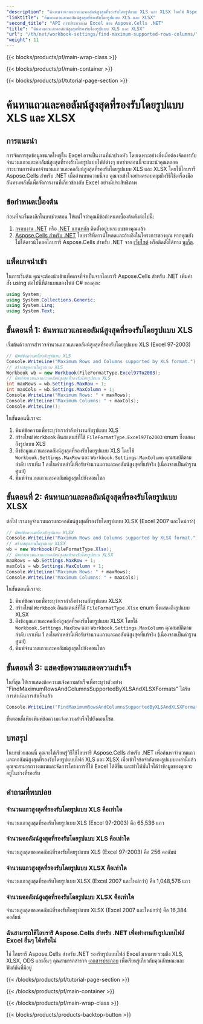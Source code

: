 ```yaml
---
"description": "ค้นพบจำนวนแถวและคอลัมน์สูงสุดที่รองรับโดยรูปแบบ XLS และ XLSX โดยใช้ Aspose.Cells สำหรับ .NET เพิ่มประสิทธิภาพการจัดการข้อมูล Excel ของคุณด้วยบทช่วยสอนที่ครอบคลุมนี้"
"linktitle": "ค้นหาแถวและคอลัมน์สูงสุดที่รองรับโดยรูปแบบ XLS และ XLSX"
"second_title": "API การประมวลผล Excel ของ Aspose.Cells .NET"
"title": "ค้นหาแถวและคอลัมน์สูงสุดที่รองรับโดยรูปแบบ XLS และ XLSX"
"url": "/th/net/workbook-settings/find-maximum-supported-rows-columns/"
"weight": 11
---
```


{{< blocks/products/pf/main-wrap-class >}}

{{< blocks/products/pf/main-container >}}

{{< blocks/products/pf/tutorial-page-section >}}

# ค้นหาแถวและคอลัมน์สูงสุดที่รองรับโดยรูปแบบ XLS และ XLSX

## การแนะนำ
การจัดการชุดข้อมูลขนาดใหญ่ใน Excel อาจเป็นงานที่น่าปวดหัว โดยเฉพาะอย่างยิ่งเมื่อต้องจัดการกับจำนวนแถวและคอลัมน์สูงสุดที่รองรับโดยรูปแบบไฟล์ต่างๆ บทช่วยสอนนี้จะแนะนำคุณตลอดกระบวนการค้นหาจำนวนแถวและคอลัมน์สูงสุดที่รองรับโดยรูปแบบ XLS และ XLSX โดยใช้ไลบรารี Aspose.Cells สำหรับ .NET เมื่ออ่านบทความนี้จบ คุณจะเข้าใจอย่างครอบคลุมถึงวิธีใช้เครื่องมืออันทรงพลังนี้เพื่อจัดการงานที่เกี่ยวข้องกับ Excel อย่างมีประสิทธิภาพ
## ข้อกำหนดเบื้องต้น
ก่อนที่จะเริ่มลงลึกในบทช่วยสอน ให้แน่ใจว่าคุณมีข้อกำหนดเบื้องต้นดังต่อไปนี้:
1. [กรอบงาน .NET](https://dotnet.microsoft.com/en-us/download) หรือ [.NET แกนหลัก](https://dotnet.microsoft.com/en-us/download) ติดตั้งอยู่บนระบบของคุณแล้ว
2. [Aspose.Cells สำหรับ .NET](https://releases.aspose.com/cells/net/) ไลบรารีที่ดาวน์โหลดและอ้างอิงในโครงการของคุณ
หากคุณยังไม่ได้ดาวน์โหลดไลบรารี Aspose.Cells สำหรับ .NET จาก [เว็บไซต์](https://releases.aspose.com/cells/net/) หรือติดตั้งได้ทาง [นูเก็ต](https://www-nuget.org/packages/Aspose.Cells/).
## แพ็คเกจนำเข้า
ในการเริ่มต้น คุณจะต้องนำเข้าแพ็คเกจที่จำเป็นจากไลบรารี Aspose.Cells สำหรับ .NET เพิ่มคำสั่ง using ต่อไปนี้ที่ด้านบนของไฟล์ C# ของคุณ:
```csharp
using System;
using System.Collections.Generic;
using System.Linq;
using System.Text;
```
## ขั้นตอนที่ 1: ค้นหาแถวและคอลัมน์สูงสุดที่รองรับโดยรูปแบบ XLS
เริ่มต้นด้วยการสำรวจจำนวนแถวและคอลัมน์สูงสุดที่รองรับโดยรูปแบบ XLS (Excel 97-2003)
```csharp
// พิมพ์ข้อความเกี่ยวกับรูปแบบ XLS
Console.WriteLine("Maximum Rows and Columns supported by XLS format.");
// สร้างสมุดงานในรูปแบบ XLS
Workbook wb = new Workbook(FileFormatType.Excel97To2003);
// พิมพ์จำนวนแถวและคอลัมน์สูงสุดที่รองรับโดยรูปแบบ XLS
int maxRows = wb.Settings.MaxRow + 1;
int maxCols = wb.Settings.MaxColumn + 1;
Console.WriteLine("Maximum Rows: " + maxRows);
Console.WriteLine("Maximum Columns: " + maxCols);
Console.WriteLine();
```
ในขั้นตอนนี้เราจะ:
1. พิมพ์ข้อความเพื่อระบุว่าเรากำลังทำงานกับรูปแบบ XLS
2. สร้างใหม่ `Workbook` อินสแตนซ์ที่ใช้ `FileFormatType.Excel97To2003` enum ซึ่งแสดงถึงรูปแบบ XLS
3. ดึงข้อมูลแถวและคอลัมน์สูงสุดที่รองรับโดยรูปแบบ XLS โดยใช้ `Workbook.Settings.MaxRow` และ `Workbook.Settings.MaxColumn` คุณสมบัติตามลำดับ เราเพิ่ม 1 ลงในค่าเหล่านี้เพื่อรับจำนวนแถวและคอลัมน์สูงสุดที่แท้จริง (เนื่องจากเป็นค่าฐานศูนย์)
4. พิมพ์จำนวนแถวและคอลัมน์สูงสุดไปยังคอนโซล
## ขั้นตอนที่ 2: ค้นหาแถวและคอลัมน์สูงสุดที่รองรับโดยรูปแบบ XLSX
ต่อไป เรามาดูจำนวนแถวและคอลัมน์สูงสุดที่รองรับโดยรูปแบบ XLSX (Excel 2007 และใหม่กว่า)
```csharp
// พิมพ์ข้อความเกี่ยวกับรูปแบบ XLSX
Console.WriteLine("Maximum Rows and Columns supported by XLSX format.");
// สร้างสมุดงานในรูปแบบ XLSX
wb = new Workbook(FileFormatType.Xlsx);
// พิมพ์จำนวนแถวและคอลัมน์สูงสุดที่รองรับโดยรูปแบบ XLSX
maxRows = wb.Settings.MaxRow + 1;
maxCols = wb.Settings.MaxColumn + 1;
Console.WriteLine("Maximum Rows: " + maxRows);
Console.WriteLine("Maximum Columns: " + maxCols);
```
ในขั้นตอนนี้เราจะ:
1. พิมพ์ข้อความเพื่อระบุว่าเรากำลังทำงานกับรูปแบบ XLSX
2. สร้างใหม่ `Workbook` อินสแตนซ์ที่ใช้ `FileFormatType.Xlsx` enum ซึ่งแสดงถึงรูปแบบ XLSX
3. ดึงข้อมูลแถวและคอลัมน์สูงสุดที่รองรับโดยรูปแบบ XLSX โดยใช้ `Workbook.Settings.MaxRow` และ `Workbook.Settings.MaxColumn` คุณสมบัติตามลำดับ เราเพิ่ม 1 ลงในค่าเหล่านี้เพื่อรับจำนวนแถวและคอลัมน์สูงสุดที่แท้จริง (เนื่องจากเป็นค่าฐานศูนย์)
4. พิมพ์จำนวนแถวและคอลัมน์สูงสุดไปยังคอนโซล
## ขั้นตอนที่ 3: แสดงข้อความแสดงความสำเร็จ
ในที่สุด ให้เราแสดงข้อความแจ้งความสำเร็จเพื่อระบุว่าตัวอย่าง "FindMaximumRowsAndColumnsSupportedByXLSAndXLSXFormats" ได้รับการดำเนินการสำเร็จแล้ว
```csharp
Console.WriteLine("FindMaximumRowsAndColumnsSupportedByXLSAndXLSXFormats executed successfully.");
```
ขั้นตอนนี้เพียงพิมพ์ข้อความแจ้งความสำเร็จไปยังคอนโซล
## บทสรุป
ในบทช่วยสอนนี้ คุณจะได้เรียนรู้วิธีใช้ไลบรารี Aspose.Cells สำหรับ .NET เพื่อค้นหาจำนวนแถวและคอลัมน์สูงสุดที่รองรับโดยรูปแบบไฟล์ XLS และ XLSX เมื่อเข้าใจข้อจำกัดของรูปแบบเหล่านี้แล้ว คุณจะสามารถวางแผนและจัดการโครงการที่ใช้ Excel ได้ดีขึ้น และทำให้มั่นใจได้ว่าข้อมูลของคุณจะอยู่ในช่วงที่รองรับ
## คำถามที่พบบ่อย
### จำนวนแถวสูงสุดที่รองรับโดยรูปแบบ XLS คือเท่าใด
จำนวนแถวสูงสุดที่รองรับโดยรูปแบบ XLS (Excel 97-2003) คือ 65,536 แถว
### จำนวนคอลัมน์สูงสุดที่รองรับโดยรูปแบบ XLS คือเท่าใด
จำนวนสูงสุดของคอลัมน์ที่รองรับโดยรูปแบบ XLS (Excel 97-2003) คือ 256 คอลัมน์
### จำนวนแถวสูงสุดที่รองรับโดยรูปแบบ XLSX คือเท่าใด
จำนวนแถวสูงสุดที่รองรับโดยรูปแบบ XLSX (Excel 2007 และใหม่กว่า) คือ 1,048,576 แถว
### จำนวนคอลัมน์สูงสุดที่รองรับโดยรูปแบบ XLSX คือเท่าใด
จำนวนสูงสุดของคอลัมน์ที่รองรับโดยรูปแบบ XLSX (Excel 2007 และใหม่กว่า) คือ 16,384 คอลัมน์
### ฉันสามารถใช้ไลบรารี Aspose.Cells สำหรับ .NET เพื่อทำงานกับรูปแบบไฟล์ Excel อื่นๆ ได้หรือไม่
ใช่ ไลบรารี Aspose.Cells สำหรับ .NET รองรับรูปแบบไฟล์ Excel มากมาย รวมถึง XLS, XLSX, ODS และอื่นๆ คุณสามารถสำรวจ [เอกสารประกอบ](https://reference.aspose.com/cells/net/) เพื่อเรียนรู้เกี่ยวกับคุณลักษณะและฟังก์ชันที่มีอยู่


{{< /blocks/products/pf/tutorial-page-section >}}

{{< /blocks/products/pf/main-container >}}

{{< /blocks/products/pf/main-wrap-class >}}

{{< blocks/products/products-backtop-button >}}